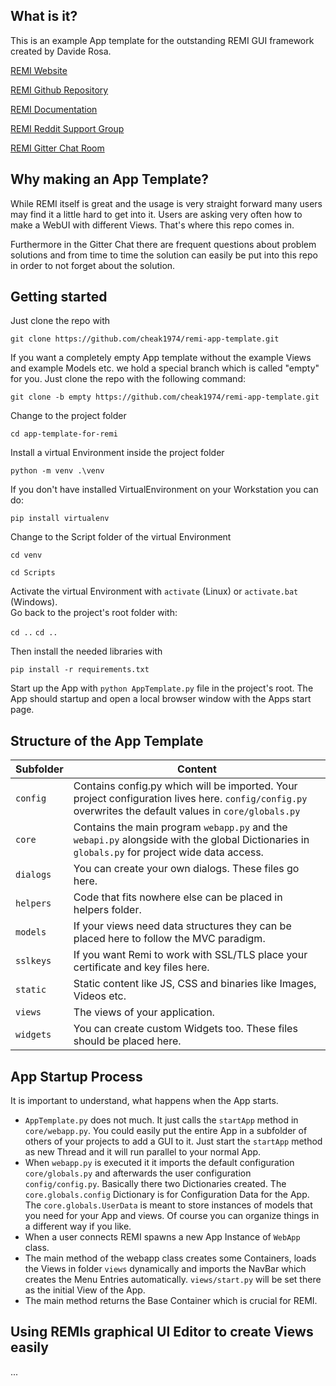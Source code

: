 ## What is it?

This is an example App template for the outstanding REMI GUI framework created by Davide Rosa.

[REMI Website](https://www.remigui.com "REMI Homepage")

[REMI Github Repository](https://github.com/dddomodossola/remi "REMI Github Repository")

[REMI Documentation](https://remi.readthedocs.io/en/latest/)

[REMI Reddit Support Group](https://www.reddit.com/r/Python/comments/3rbvus/remi_gui_library_for_python/)

[REMI Gitter Chat Room](https://gitter.im/dddomodossola/remi#)


## Why making an App Template?

While REMI itself is great and the usage is very straight forward many users may find it a little hard to get
into it. Users are asking very often how to make a WebUI with different Views. That's where this repo comes in.

Furthermore in the Gitter Chat there are frequent questions about problem solutions and from time to time
the solution can easily be put into this repo in order to not forget about the solution.


## Getting started

Just clone the repo with 

`git clone https://github.com/cheak1974/remi-app-template.git`

If you want a completely empty App template without the example Views and example Models etc.
we hold a special branch which is called "empty" for you. Just clone the repo with the following command:

`git clone -b empty https://github.com/cheak1974/remi-app-template.git`

Change to the project folder 

`cd app-template-for-remi`

Install a virtual Environment inside the project folder 

`python -m venv .\venv`

If you don't have installed VirtualEnvironment on your Workstation you can do:

`pip install virtualenv`

Change to the Script folder of the virtual Environment 

`cd venv` 

`cd Scripts`

Activate the virtual Environment with `activate` (Linux) or `activate.bat` (Windows).  
Go back to the project's root folder with:

`cd ..`
`cd ..`

Then install the needed libraries with 

`pip install -r requirements.txt`

Start up the App with `python AppTemplate.py` file in the project's root.
The App should startup and open a local browser window with the Apps start page.


## Structure of the App Template

|Subfolder      | Content          |
|---------------|------------------|
|`config`       | Contains config.py which will be imported. Your project configuration lives here. `config/config.py` overwrites the default values in `core/globals.py` |
|`core`         | Contains the main program `webapp.py` and the `webapi.py` alongside with the global Dictionaries in `globals.py` for project wide data access.|
|`dialogs`      | You can create your own dialogs. These files go here.|
|`helpers`      | Code that fits nowhere else can be placed in helpers folder.|
|`models`       | If your views need data structures they can be placed here to follow the MVC paradigm.|
|`sslkeys`      | If you want Remi to work with SSL/TLS place your certificate and key files here.|
|`static`       | Static content like JS, CSS and binaries like Images, Videos etc.|
|`views`        | The views of your application.|
|`widgets`      | You can create custom Widgets too. These files should be placed here.|


## App Startup Process

It is important to understand, what happens when the App starts.

- `AppTemplate.py` does not much. It just calls the `startApp` method in `core/webapp.py`. You could easily
put the entire App in a subfolder of others of your projects to add a GUI to it. Just start the `startApp`
method as new Thread and it will run parallel to your normal App.
- When `webapp.py` is executed it it imports the default configuration `core/globals.py` and afterwards
the user configuration `config/config.py`. Basically there two Dictionaries created. The `core.globals.config`
Dictionary is for Configuration Data for the App. The `core.globals.UserData` is meant to store instances of
models that you need for your App and views. Of course you can organize things in a different way if you like.
- When a user connects REMI spawns a new App Instance of `WebApp` class.
- The main method of the webapp class creates some Containers, loads the Views in folder `views` dynamically
and imports the NavBar which creates the Menu Entries automatically. `views/start.py` will be set there as
the initial View of the App.
- The main method returns the Base Container which is crucial for REMI.


## Using REMIs graphical UI Editor to create Views easily

...